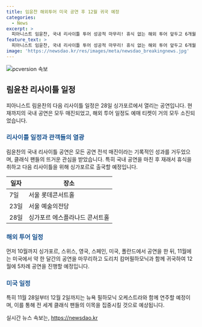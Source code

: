 ```yaml
---
title: 임윤찬 해외투어 미국 공연 후 12월 귀국 예정
categories:
  - News
excerpt: >
  피아니스트 임윤찬, 국내 리사이틀 투어 성공적 마무리! 휴식 없는 해외 투어 앞두고 6개월 일정 돌입. 국내에서 모든 공연 매진, 문재인 전 대통령 내외까지 관람하는 화제. 해외 일정은 스위스, 영국, 스페인, 미국 등 다양. 특히 뉴욕 필하모닉 오케스트라와의 연주에 세계 클래식 팬들 기대. 미국 공연 끝낸 뒤 도이치 캄머필하모닉과 함께 귀국 예정.
feature_text: >
  피아니스트 임윤찬, 국내 리사이틀 투어 성공적 마무리! 휴식 없는 해외 투어 앞두고 6개월 일정 돌입. 국내에서 모든 공연 매진, 문재인 전 대통령 내외까지 관람하는 화제. 해외 일정은 스위스, 영국, 스페인, 미국 등 다양. 특히 뉴욕 필하모닉 오케스트라와의 연주에 세계 클래식 팬들 기대. 미국 공연 끝낸 뒤 도이치 캄머필하모닉과 함께 귀국 예정.
image: 'https://newsdao.kr/res/images/meta/newsdao_breakingnews.jpg'
---
```


<p><img src="https://newsdao.kr/res/images/meta/newsdao_breakingnews.jpg" alt="pcversion 속보" /></p>

<h2 data-ke-size="size26">림윤찬 리사이틀 일정</h2>

<p data-ke-size="size16">피아니스트 림윤찬의 다음 리사이틀 일정은 28일 싱가포르에서 열리는 공연입니다. 현재까지의 국내 공연은 모두 매진되었고, 해외 투어 일정도 예매 티켓이 거의 모두 소진되었습니다.</p>

<h3><b><span style="color: #1a5490;">리사이틀 일정과 관객들의 열광</span></b></h3>

<p data-ke-size="size16">림윤찬의 국내 리사이틀 공연은 모든 공연 전석 매진이라는 기록적인 성과를 거두었으며, 클래식 팬들의 뜨거운 관심을 받았습니다. 특히 국내 공연을 마친 후 재래서 휴식을 취하고 다음 리사이틀을 위해 싱가포르로 출국할 예정입니다.</p>

<table>
<thead>
<tr>
<th>일자</th>
<th>장소</th>
</tr>
</thead>
<tbody>
<tr>
<td>7일</td>
<td>서울 롯데콘서트홀</td>
</tr>
<tr>
<td>23일</td>
<td>서울 예술의전당</td>
</tr>
<tr>
<td>28일</td>
<td>싱가포르 에스플라나드 콘서트홀</td>
</tr>
</tbody>
</table>

<h3><b><span style="color: #1a5490;">해외 투어 일정</span></b></h3>

<p data-ke-size="size16">먼저 10월까지 싱가포르, 스위스, 영국, 스페인, 미국, 폴란드에서 공연을 한 뒤, 11월에는 미국에서 약 한 달간의 공연을 마무리하고 도리치 캄머필하모닉과 함께 귀국하여 12월에 5차례 공연을 진행할 예정입니다.</p>

<h3><b><span style="color: #1a5490;">미국 일정</span></b></h3>

<p data-ke-size="size16">특히 11월 28일부터 12월 2일까지는 뉴욕 필하모닉 오케스트라와 함께 연주할 예정이며, 이를 통해 전 세계 클래식 팬들의 이목을 집중시킬 것으로 예상됩니다.</p>
실시간 뉴스 속보는, <a href="https://newsdao.kr" rel="dofollow">https://newsdao.kr</a>


